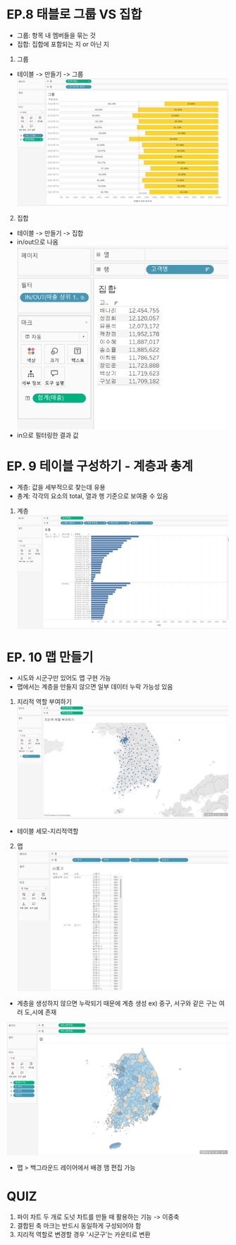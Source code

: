 # EP.8 태블로 그룹 VS 집합
- 그룹: 항목 내 멤버들을 묶는 것
- 집합: 집합에 포함되는 지 or 아닌 지 

1. 그룹 
- 테이블 -> 만들기 -> 그룹 
![그룹](ta_images/t1.png)

2. 집합
- 테이블 -> 만들기 -> 집합
- in/out으로 나옴
![집합](ta_images/t2.png)
- in으로 필터링한 결과 값

# EP. 9 테이블 구성하기 - 계층과 총계
- 계층: 값을 세부적으로 찾는데 유용
- 총계: 각각의 요소의 total, 열과 행 기준으로 보여줄 수 있음

1. 계층
![계층](ta_images/t3.png)

# EP. 10 맵 만들기
- 시도와 시군구만 있어도 맵 구현 가능
- 맵에서는 계층을 만들지 않으면 일부 데이터 누락 가능성 있음 

1. 지리적 역할 부여하기
![지리적역할](ta_images/t4.png)
- 테이블 세모-지리적역할

2. 맵
![맵1](ta_images/t5.png)
- 계층을 생성하지 않으면 누락되기 때문에 계층 생성
ex) 중구, 서구와 같은 구는 여러 도,시에 존재

![맵2](ta_images/t6.png)
- 맵 > 백그라운드 레이어에서 배경 맴 편집 가능 

# QUIZ
1. 파이 차트 두 개로 도넛 차트를 만들 때 활용하는 기능
-> 이중축
2. 결합된 축 마크는 반드시 동일하게 구성되어야 함
3. 지리적 역할로 변경할 경우 '시군구'는 카운티로 변환